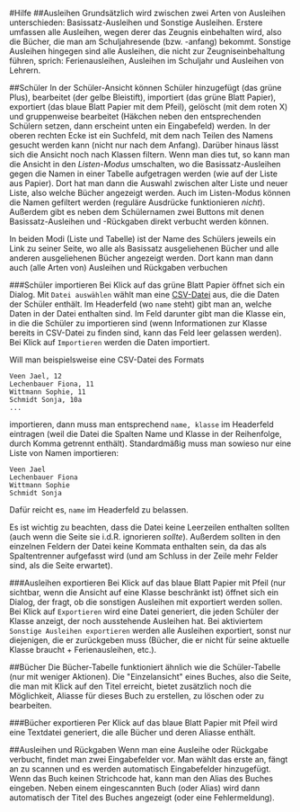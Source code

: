 #Hilfe
##Ausleihen
Grundsätzlich wird zwischen zwei Arten von Ausleihen unterschieden:
Basissatz-Ausleihen und Sonstige Ausleihen. Erstere umfassen alle Ausleihen,
wegen derer das Zeugnis einbehalten wird, also die Bücher, die man am
Schuljahresende (bzw. -anfang) bekommt. Sonstige Ausleihen hingegen sind alle
Ausleihen, die nicht zur Zeugniseinbehaltung führen, sprich: Ferienausleihen,
Ausleihen im Schuljahr und Ausleihen von Lehrern.

##Schüler
In der Schüler-Ansicht können Schüler hinzugefügt (das grüne Plus),
bearbeitet (der gelbe Bleistift), importiert (das grüne Blatt Papier),
exportiert (das blaue Blatt Papier mit dem Pfeil), gelöscht (mit dem roten X)
und gruppenweise bearbeitet (Häkchen neben den entsprechenden Schülern setzen, dann erscheint
unten ein Eingabefeld) werden. In der oberen rechten Ecke ist ein Suchfeld, mit
dem nach Teilen des Namens gesucht werden kann (nicht nur nach dem Anfang).
Darüber hinaus lässt sich die Ansicht noch nach Klassen filtern. Wenn man dies
tut, so kann man die Ansicht in den *Listen-Modus* umschalten, wo die
Basissatz-Ausleihen gegen die Namen in einer Tabelle aufgetragen werden
(wie auf der Liste aus Papier). Dort hat man dann die Auswahl zwischen alter
Liste und neuer Liste, also welche Bücher angezeigt werden. Auch im Listen-Modus
können die Namen gefiltert werden (reguläre Ausdrücke funktionieren *nicht*).
Außerdem gibt es neben dem Schülernamen zwei Buttons mit denen
Basissatz-Ausleihen und -Rückgaben direkt verbucht werden können.

In beiden Modi (Liste und Tabelle) ist der Name des Schülers jeweils ein Link zu
seiner Seite, wo alle als Basissatz ausgeliehenen Bücher und alle anderen
ausgeliehenen Bücher angezeigt werden. Dort kann man dann auch (alle Arten von)
Ausleihen und Rückgaben verbuchen

###Schüler importieren
Bei Klick auf das grüne Blatt Papier öffnet sich ein Dialog. Mit `Datei auswählen`
wählt man eine [CSV-Datei](https://de.wikipedia.org/wiki/CSV_(Dateiformat)) aus,
die die Daten der Schüler enthält. Im Headerfeld (wo `name` steht) gibt man an,
welche Daten in der Datei enthalten sind. Im Feld darunter gibt man die Klasse ein,
in die die Schüler zu importieren sind (wenn Informationen zur Klasse bereits in
CSV-Datei zu finden sind, kann das Feld leer gelassen werden). Bei Klick auf
`Importieren` werden die Daten importiert.

Will man beispielsweise eine CSV-Datei des Formats
```
Veen Jael, 12
Lechenbauer Fiona, 11
Wittmann Sophie, 11
Schmidt Sonja, 10a
...
```
importieren, dann muss man entsprechend `name, klasse` im Headerfeld eintragen
(weil die Datei die Spalten Name und Klasse in der Reihenfolge, durch Komma getrennt
enthält). Standardmäßig muss man sowieso nur eine Liste von Namen importieren:
```
Veen Jael
Lechenbauer Fiona
Wittmann Sophie
Schmidt Sonja
```
Dafür reicht es, `name` im Headerfeld zu belassen.


Es ist wichtig zu beachten, dass die Datei keine Leerzeilen enthalten sollten
(auch wenn die Seite sie i.d.R. ignorieren *sollte*). Außerdem sollten in den
einzelnen Feldern der Datei keine Kommata enthalten sein, da das als Spaltentrenner
aufgefasst wird (und am Schluss in der Zeile mehr Felder sind, als die Seite erwartet).

###Ausleihen exportieren
Bei Klick auf das blaue Blatt Papier mit Pfeil (nur sichtbar, wenn die Ansicht
auf eine Klasse beschränkt ist) öffnet sich ein Dialog, der fragt, ob die
sonstigen Ausleihen mit exportiert werden sollen. Bei Klick auf `Exportieren`
wird eine Datei generiert, die jeden Schüler der Klasse anzeigt, der noch ausstehende Ausleihen hat.
Bei aktiviertem `Sonstige Ausleihen exportieren` werden alle Ausleihen exportiert,
sonst nur diejenigen, die er zurückgeben muss (Bücher, die er nicht für seine
aktuelle Klasse braucht + Ferienausleihen, etc.).

##Bücher
Die Bücher-Tabelle funktioniert ähnlich wie die Schüler-Tabelle (nur mit weniger
Aktionen). Die "Einzelansicht" eines Buches, also die Seite, die man mit Klick auf den Titel
erreicht, bietet zusätzlich noch die Möglichkeit, Aliasse für dieses Buch zu
erstellen, zu löschen oder zu bearbeiten.

###Bücher exportieren
Per Klick auf das blaue Blatt Papier mit Pfeil wird eine Textdatei generiert,
die alle Bücher und deren Aliasse enthält.

##Ausleihen und Rückgaben
Wenn man eine Ausleihe oder Rückgabe verbucht, findet man zwei Eingabefelder
vor. Man wählt das erste an, fängt an zu scannen und es werden automatisch
Eingabefelder hinzugefügt. Wenn das Buch keinen Strichcode hat, kann man den
Alias des Buches eingeben. Neben einem eingescannten Buch (oder Alias) wird dann
automatisch der Titel des Buches angezeigt (oder eine Fehlermeldung).
